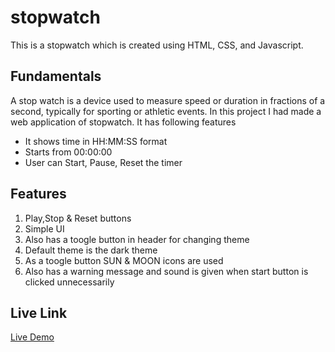 # stopwatch

This is a stopwatch which is created using HTML, CSS, and Javascript.

## Fundamentals

A stop watch is a device used to measure speed or duration in fractions of a second, typically for sporting or athletic events. In this project I had made a web application of stopwatch. It has following features

- It shows time in HH:MM:SS format
- Starts from 00:00:00
- User can Start, Pause, Reset the timer

## Features

1. Play,Stop & Reset buttons
2. Simple UI
3. Also has a toogle button in header for changing theme
4. Default theme is the dark theme
5. As a toogle button SUN & MOON icons are used
6. Also has a warning message and sound is given when start button is clicked unnecessarily

## Live Link

[Live Demo](https://sagar-vartak.github.io/stopwatch/)
